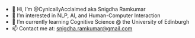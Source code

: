 - 👋 Hi, I’m @CynicallyAcclaimed aka Snigdha Ramkumar
- 👀 I’m interested in NLP, AI, and Human-Computer Interaction
- 🌱 I’m currently learning Cognitive Science @ the University of Edinburgh
- 📫 Contact me at: snigdha.ramkumar@gmail.com

<!---
CynicallyAcclaimed/CynicallyAcclaimed is a ✨ special ✨ repository because its `README.md` (this file) appears on your GitHub profile.
You can click the Preview link to take a look at your changes.
--->
